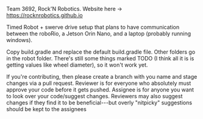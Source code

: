 Team 3692, Rock'N Robotics. Website here -> https://rocknrobotics.github.io

Timed Robot + swerve drive setup that plans to have communication between the roboRio, a Jetson Orin Nano, and a laptop (probably running windows).

Copy build.gradle and replace the default build.gradle file. Other folders go in the robot folder. There's still some things marked TODO (I think all it is is getting values like wheel diameter), so it won't work yet.

If you're contributing, then please create a branch with you name and stage changes via a pull request. Reviewer is for everyone who absolutely must approve your code before it gets pushed. Assignee is for anyone you want to look over your code/suggest changes. Reviewers may also suggest changes if they find it to be beneficial---but overly "nitpicky" suggestions should be kept to the assignees